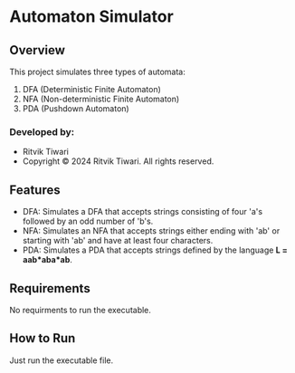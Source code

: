# Automaton Simulator

## Overview
This project simulates three types of automata:
1. DFA (Deterministic Finite Automaton)
2. NFA (Non-deterministic Finite Automaton)
3. PDA (Pushdown Automaton)

### Developed by:
- Ritvik Tiwari  
- Copyright © 2024 Ritvik Tiwari. All rights reserved.

## Features
- DFA: Simulates a DFA that accepts strings consisting of four 'a's followed by an odd number of 'b's.
- NFA: Simulates an NFA that accepts strings either ending with 'ab' or starting with 'ab' and have at least four characters.
- PDA: Simulates a PDA that accepts strings defined by the language **L = aab\*aba\*ab**.

## Requirements
No requirments to run the executable.

## How to Run
Just run the executable file.

